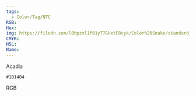 ```yaml
---
tags:
  - Color/Tag/NTC
RGB:
Hex:
img: https://filedn.com/l0hpzxl1f01yT7GHxtF8cyk/Color%20Snake/standard_csv_to_svg/%23/1B1404.svg
CMYK:
HSL:
Name:
---
```

Acadia
```palette
#1B1404
```
RGB
